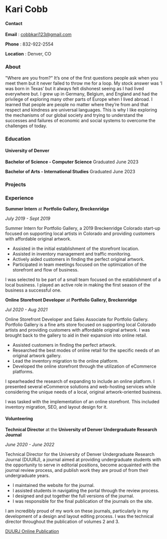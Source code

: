 # Kari Cobb

#### Contact

**Email** : cobbkari123@gmail.com

**Phone** : 832-922-2554

**Location** : Denver, CO

### About
"Where are you from?" It’s one of the first questions people ask when you meet them but it never failed to throw me for a loop. My stock answer was ‘I was born in Texas’ but it always felt dishonest seeing as I had lived everywhere but. I grew up in Germany, Belgium, and England and had the privilege of exploring many other parts of Europe when I lived abroad. I learned that people are people no matter where they’re from and that respect and kindness are universal languages. This is why I like exploring the mechanisms of our global society and trying to understand the successes and failures of economic and social systems to overcome the challenges of today. 

### Education
#### University of Denver

**Bachelor of Science - Computer Science** Graduated June 2023

**Bachelor of Arts - International Studies** Graduated June 2023

### Projects

### Experience
**Summer Intern** at **Portfolio Gallery, Breckenridge** 

*July 2019 - Sept 2019*

Summer Intern for Portfolio Gallery, a 2019 Breckenridge Colorado start-up focused on supporting local artists in Colorado and providing customers with affordable original artwork.

- Assisted in the initial establishment of the storefront location.
- Assisted in inventory management and traffic monitoring. 
- Actively aided customers in finding the perfect original artwork. 
- Participated in team meetings focused on the optimization of the storefront and flow of business. 

I was selected to be part of a small team focused on the establishment of a local business. 
I played an active role in making the first season of the business a successful one.

**Online Storefront Developer** at **Portfolio Gallery, Breckenridge** 

*Jul 2020 - Aug 2021*

Online Storefront Developer and Sales Associate for Portfolio Gallery. Portfolio Gallery is a fine arts store focused on supporting local Colorado artists and providing customers with affordable original artwork. I was brought back to the gallery to aid in their expansion into online retail. 

- Assisted customers in finding the perfect artwork. 
- Researched the best modes of online retail for the specific needs of an original artwork gallery. 
- Lead the inventory migration to the online platform. 
- Developed the online storefront through the utilization of eCommerce platforms. 

I spearheaded the research of expanding to include an online platform. I presented several eCommerce solutions and web-hosting services while considering the unique needs of a local, original artwork-oriented business.

I was tasked with the implementation of an online storefront. This included inventory migration, SEO, and layout design for it.

#### Volunteering
**Technical Director** at the **University of Denver Undergraduate Research Journal** 

*June 2020 - June 2022*

Technical Director for the University of Denver Undergraduate Research Journal (DUURJ), a journal aimed at providing undergraduate students with the opportunity to serve in editorial positions, become acquainted with the journal review process, and publish work they are proud of from their undergraduate years. 

- I maintained the website for the journal. 
- I assisted students in navigating the portal through the review process. 
- I designed and put together the full versions of the journal.
- I was responsible for the final publication of the journals on the site. 

I am incredibly proud of my work on these journals, particularly in my development of a design and layout editing process. I was the technical director throughout the publication of volumes 2 and 3. 

[DUURJ Online Publication](https://duurjportal.com/index.php/duurj/issue/archive)
